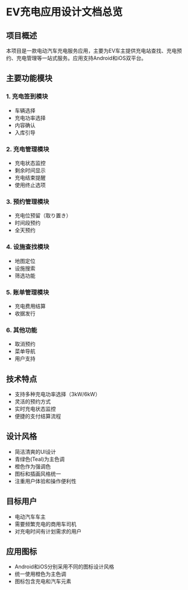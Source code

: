 # EV充电应用设计文档总览

## 项目概述

本项目是一款电动汽车充电服务应用，主要为EV车主提供充电站查找、充电预约、充电管理等一站式服务。应用支持Android和iOS双平台。

## 主要功能模块

### 1. 充电签到模块
- 车辆选择
- 充电功率选择  
- 内容确认
- 入库引导

### 2. 充电管理模块
- 充电状态监控
- 剩余时间显示
- 充电结束提醒
- 使用终止选项

### 3. 预约管理模块
- 充电位预留（取り置き）
- 时间段预约
- 全天预约

### 4. 设施查找模块
- 地图定位
- 设施搜索
- 筛选功能

### 5. 账单管理模块
- 充电费用结算
- 收据发行

### 6. 其他功能
- 取消预约
- 菜单导航
- 用户支持

## 技术特点

- 支持多种充电功率选择（3kW/6kW）
- 灵活的预约方式
- 实时充电状态监控
- 便捷的支付结算流程

## 设计风格

- 简洁清爽的UI设计
- 青绿色(Teal)为主色调
- 橙色作为强调色
- 图标和插画风格统一
- 注重用户体验和操作便利性

## 目标用户

- 电动汽车车主
- 需要频繁充电的商用车司机
- 对充电时间有计划需求的用户

## 应用图标

- Android和iOS分别采用不同的图标设计风格
- 统一使用橙色为主色调
- 图标包含充电和汽车元素